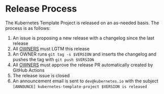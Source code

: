 # Release Process

The Kubernetes Template Project is released on an as-needed basis. The process is as follows:

1. An issue is proposing a new release with a changelog since the last release
2. All [OWNERS](OWNERS) must LGTM this release
3. An OWNER runs `git tag -s $VERSION` and inserts the changelog and pushes the tag with `git push $VERSION`
4. All [OWNERS](OWNERS) must approve the release PR automatically created by GitHub Actions
5. The release issue is closed
6. An announcement email is sent to `dev@kubernetes.io` with the subject `[ANNOUNCE] kubernetes-template-project $VERSION is released`
